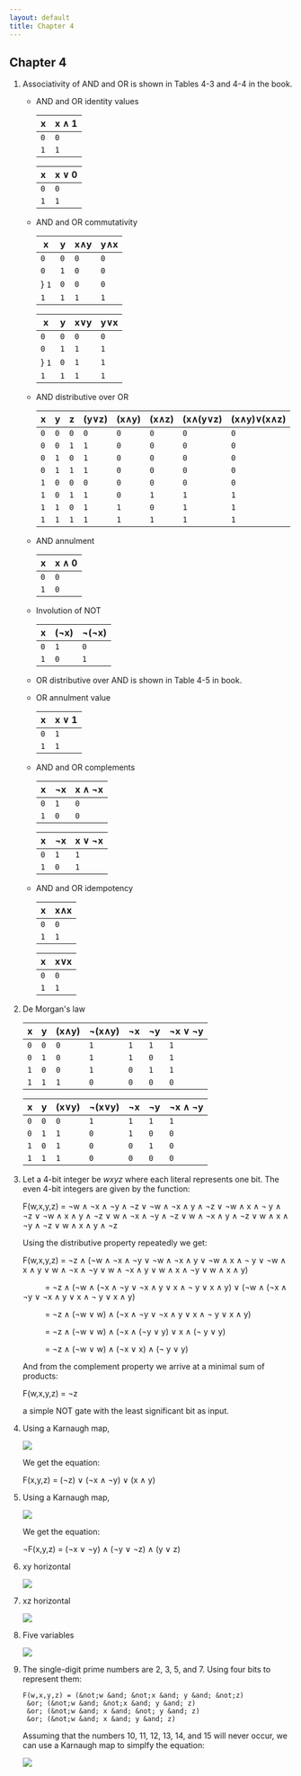 ```yaml
---
layout: default
title: Chapter 4
---
```


## Chapter 4

1.  Associativity of AND and OR is shown in Tables 4-3 and 4-4 in the book.

    - AND and OR identity values
  
      |  x  | x &and; 1 |
      |-----|-----------|
      | `0` |    `0`    |
      | `1` |    `1`    |

      |  x  | x &or; 0  |
      |-----|-----------|
      | `0` |    `0`    |
      | `1` |    `1`    |

    - AND and OR commutativity

        |  x  |  y  | x&and;y | y&and;x |
        |-----|-----|---------|---------|
        | `0` | `0` |   `0`   |   `0`   |
        | `0` | `1` |   `0`   |   `0`   |
        } `1` | `0` |   `0`   |   `0`   |
        | `1` | `1` |   `1`   |   `1`   |

        |  x  |  y  | x&or;y  | y&or;x  |
        |-----|-----|---------|---------|
        | `0` | `0` |   `0`   |   `0`   |
        | `0` | `1` |   `1`   |   `1`   |
        } `1` | `0` |   `1`   |   `1`   |
        | `1` | `1` |   `1`   |   `1`   |

    -  AND distributive over OR

          |  x  |  y  |  z  | (y&or;z) | (x&and;y) | (x&and;z) | (x&and;(y&or;z) | (x&and;y)&or;(x&and;z) |
          |-----|-----|-----|----------|-----------|-----------|-----------------|------------------------|
          | `0` | `0` | `0` |   `0`    |    `0`    |    `0`    |     `0`         |           `0`          |    
          | `0` | `0` | `1` |   `1`    |    `0`    |    `0`    |     `0`         |           `0`          |
          | `0` | `1` | `0` |   `1`    |    `0`    |    `0`    |     `0`         |           `0`          |
          | `0` | `1` | `1` |   `1`    |    `0`    |    `0`    |     `0`         |           `0`          |
          | `1` | `0` | `0` |   `0`    |    `0`    |    `0`    |     `0`         |           `0`          |
          | `1` | `0` | `1` |   `1`    |    `0`    |    `1`    |     `1`         |           `1`          |
          | `1` | `1` | `0` |   `1`    |    `1`    |    `0`    |     `1`         |           `1`          |
          | `1` | `1` | `1` |   `1`    |    `1`    |    `1`    |     `1`         |           `1`          |

    - AND annulment

        |  x  | x &and; 0 |
        |-----|-----------|
        | `0` |    `0`    |
        | `1` |    `0`    |
        
    - Involution of NOT
        
        |  x  | (&not;x) | &not;(&not;x) |
        |-----|----------|---------------|
        | `0` |    `1`   |      `0`      |
        | `1` |    `0`   |      `1`      |

    - OR distributive over AND is shown in Table 4-5 in book.

    - OR annulment value

        |  x  | x &or; 1  |
        |-----|-----------|
        | `0` |    `1`    |
        | `1` |    `1`    |

    - AND and OR complements

        |  x  | &not;x | x &and; &not;x |
        |-----|--------|----------------|
        | `0` |  `1`   |      `0`       |
        | `1` |  `0`   |      `0`       |

        |  x  | &not;x | x &or; &not;x |
        |-----|--------|----------------|
        | `0` |  `1`   |      `1`       |
        | `1` |  `0`   |      `1`       |

    - AND and OR idempotency

        |  x  | x&and;x |
        |-----|---------|
        | `0` |   `0`   |
        | `1` |   `1`   |

        |  x  | x&or;x  |
        |-----|---------|
        | `0` |   `0`   |
        | `1` |   `1`   |

2.  De Morgan's law

    |  x  |  y  |  (x&and;y)  | &not;(x&and;y) | &not;x | &not;y | &not;x &or; &not;y |
    |-----|-----|-------------|----------------|--------|--------|--------------------|
    | `0` | `0` |     `0`     |      `1`       |   `1`  |   `1`  |       `1`          |    
    | `0` | `1` |     `0`     |      `1`       |   `1`  |   `0`  |       `1`          |
    | `1` | `0` |     `0`     |      `1`       |   `0`  |   `1`  |       `1`          |
    | `1` | `1` |     `1`     |      `0`       |   `0`  |   `0`  |       `0`          |

    |  x  |  y  |  (x&or;y)  | &not;(x&or;y) | &not;x | &not;y | &not;x &and; &not;y |
    |-----|-----|------------|---------------|--------|--------|---------------------|
    | `0` | `0` |     `0`    |      `1`      |   `1`  |   `1`  |        `1`          |    
    | `0` | `1` |     `1`    |      `0`      |   `1`  |   `0`  |        `0`          |
    | `1` | `0` |     `1`    |      `0`      |   `0`  |   `1`  |        `0`          |
    | `1` | `1` |     `1`    |      `0`      |   `0`  |   `0`  |        `0`          |

3. Let a 4-bit integer be *wxyz* where each literal represents one bit. The even 4-bit integers are given by the function:

   F(w,x,y,z) = &not;w &and; &not;x &and; &not;y &and; &not;z
      &or; &not;w &and; &not;x &and; y &and; &not;z
      &or; &not;w &and; x &and; &not; y &and; &not;z
      &or; &not;w &and; x &and; y &and; &not;z
      &or; w &and; &not;x &and; &not;y &and; &not;z
      &or; w &and; &not;x &and; y &and; &not;z
      &or; w &and; x &and; &not;y &and; &not;z
      &or; w &and; x &and; y &and; &not;z
      
   Using the distributive property repeatedly we get:

   F(w,x,y,z) = &not;z &and; (&not;w &and; &not;x &and; &not;y
      &or; &not;w &and; &not;x &and; y &or; &not;w &and; x &and; &not; y
      &or; &not;w &and; x &and; y &or; w &and; &not;x &and; &not;y
      &or; w &and; &not;x &and; y &or; w &and; x &and; &not;y
      &or; w &and; x &and; y)

    &nbsp;&nbsp;&nbsp;&nbsp;&nbsp;&nbsp;&nbsp;&nbsp;&nbsp;&nbsp;= &not;z &and; (&not;w &and; (&not;x &and; &not;y &or; &not;x &and; y &or; x &and; &not; y &or; x &and; y)
     &or; (&not;w &and; (&not;x &and; &not;y &or; &not;x &and; y &or; x &and; &not; y &or; x &and; y)

    &nbsp;&nbsp;&nbsp;&nbsp;&nbsp;&nbsp;&nbsp;&nbsp;&nbsp;&nbsp;= &not;z &and; (&not;w &or; w) &and; (&not;x &and; &not;y &or; &not;x &and; y &or; x &and; &not; y &or; x &and; y)
    
    &nbsp;&nbsp;&nbsp;&nbsp;&nbsp;&nbsp;&nbsp;&nbsp;&nbsp;&nbsp;= &not;z &and; (&not;w &or; w) &and; (&not;x &and; (&not;y &or; y) &or; x &and; (&not; y &or; y)
    
    &nbsp;&nbsp;&nbsp;&nbsp;&nbsp;&nbsp;&nbsp;&nbsp;&nbsp;&nbsp;= &not;z &and; (&not;w &or; w) &and; (&not;x &or; x) &and; (&not; y &or; y)

   And from the complement property we arrive at a minimal sum of products:

   F(w,x,y,z) = &not;z

   a simple NOT gate with the least significant bit as input.

4. Using a Karnaugh map,

   ![](./assets/images/ch_04/Kmap_4_4.svg)

   We get the equation:

   F(x,y,z) = (&not;z) &or; (&not;x &and; &not;y)
      &or; (x &and; y)

5. Using a Karnaugh map,

   ![](./assets/images/ch_04/Kmap_4_5.svg)

   We get the equation:

    &not;F(x,y,z) = (&not;x &or; &not;y)
      &and; (&not;y &or; &not;z)
      &and; (y &or; z)

6. xy horizontal

   ![](./assets/images/ch_04/4.svg)
7. xz horizontal

   ![](./assets/images/ch_04/5.svg)
8. Five variables

   ![](./assets/images/ch_04/6.svg)
9. The single-digit prime numbers are 2, 3, 5, and 7. Using four bits to represent them:
    
       F(w,x,y,z) = (&not;w &and; &not;x &and; y &and; &not;z) 
        &or; (&not;w &and; &not;x &and; y &and; z)
        &or; (&not;w &and; x &and; &not; y &and; z)
        &or; (&not;w &and; x &and; y &and; z)

    Assuming that the numbers 10, 11, 12, 13, 14, and 15 will never occur, we can use a Karnaugh map to simplfy the equation:

   ![](./assets/images/ch_04/6.svg)


